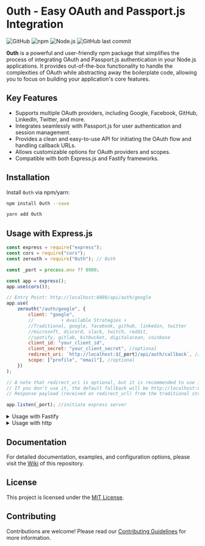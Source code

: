 # 0uth - Easy OAuth and Passport.js Integration

![GitHub](https://img.shields.io/github/license/Mantra27/0uth)
![npm](https://img.shields.io/npm/v/0uth)
![Node.js](https://img.shields.io/node/v/0uth)
![GitHub last commit](https://img.shields.io/github/last-commit/Mantra27/0uth)

**0uth** is a powerful and user-friendly npm package that simplifies the process of integrating OAuth and Passport.js authentication in your Node.js applications. It provides out-of-the-box functionality to handle the complexities of OAuth while abstracting away the boilerplate code, allowing you to focus on building your application's core features.

## Key Features

- Supports multiple OAuth providers, including Google, Facebook, GitHub, LinkedIn, Twitter, and more.
- Integrates seamlessly with Passport.js for user authentication and session management.
- Provides a clean and easy-to-use API for initiating the OAuth flow and handling callback URLs.
- Allows customizable options for OAuth providers and scopes.
- Compatible with both Express.js and Fastify frameworks.

## Installation

Install `0uth` via npm/yarn:

```bash
npm install 0uth --save
```

```bash
yarn add 0uth
```

## Usage with Express.js

```javascript
const express = require("express");
const cors = require("cors");
const zerouth = require("0uth"); // 0uth 

const _port = process.env ?? 8080;

const app = express();
app.use(cors());

// Entry Point: http://localhost:8080/api/auth/google
app.use(
    zerouth("/auth/google", {
        client: "google", 
        //          ⬆ Available Strategies ⬇
        //Traditional, google, facebook, github, linkedin, twitter
        //microsoft, discord, slack, twitch, reddit,
        //spotify, gitlab, bitbucket, digitalocean, coinbase
        client_id: "your_client_id",
        client_secret: "your_client_secret", //optional
        redirect_uri: `http://localhost:${_port}/api/auth/callback`, //default fallback http://localhost:8080/{strategie_name}/callback
        scope: ["profile", "email"], //optional
    })
);

// A note that redirect_uri is optional, but it is recommended to use it.
// If you don't use it, the default fallback will be http://localhost:8080/{strategie_name}/callback
// Response payload (received on redirect_url) from the traditional strategy is customable, you can set that entry in your db and use it to authenticate the user.

app.listen(_port); //initiate express server
```

<details>
  <summary>Usage with Fastify</summary>

  ```javascript
  const fastify = require('fastify')({ logger: true });
  const zerouth = require('0uth');

  const oauthConfig = {
    client: 'google',
    client_id: 'your_google_client_id',
    client_secret: 'your_google_client_secret',
    redirect_uri: 'http://localhost:3000/api/auth/callback',
    scope: ['profile', 'email'],
    authPath: '/api/auth/google',
    callbackPath: '/api/auth/callback',
  };

  // Register the fastify-0uth plugin
  fastify.register(zerouth({
      oauthConfig,
  }));

  // Your other application routes
  fastify.get('/', (request, reply) => {
    reply.send('Hello, this is your Fastify server!');
  });

  const start = async () => {
    try {
      await fastify.listen(3000);
      console.log('Server listening on port 3000');
    } catch (err) {
      fastify.log.error(err);
      process.exit(1);
    }
  };

  start();

  ```
</details>

<details>
  <summary>Usage with http</summary>

  ```javascript
  const http = require('http');
  const { oauthMiddleware } = require('0uth');

  const oauthConfig = {
    client: 'google',
    client_id: 'your_google_client_id',
    client_secret: 'your_google_client_secret',
    redirect_uri: 'http://localhost:3000/api/auth/callback',
    scope: ['profile', 'email'],
    authPath: '/api/auth/google',
    callbackPath: '/api/auth/callback',
  };

  const handleRequest = (req, res) => {
    // Handle your other routes here or send a 404 response
    res.writeHead(404, { 'Content-Type': 'text/plain' });
    res.end('Not Found');
  };

  const server = http.createServer((req, res) => {
    // Use the 0uth middleware to handle OAuth flow
    const oauthMiddlewareInstance = oauthMiddleware(oauthConfig);
    oauthMiddlewareInstance(req, res, () => {
      // Continue to the next middleware/route after OAuth handling
      handleRequest(req, res);
    });
  });

  const port = process.env.PORT || 3000;
  server.listen(port, () => {
    console.log(`Server listening on port ${port}`);
  });

  ```
</details>



## Documentation

For detailed documentation, examples, and configuration options, please visit the [Wiki](https://github.com/Mantra27/0uth/wiki) of this repository.

## License

This project is licensed under the [MIT License](https://github.com/Mantra27/0uth/blob/master/LICENSE).

## Contributing

Contributions are welcome! Please read our [Contributing Guidelines](https://github.com/Mantra27/0uth/blob/master/CONTRIBUTING.md) for more information.
